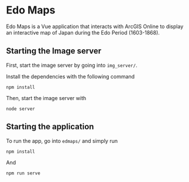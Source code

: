 # Edo Maps
Edo Maps is a Vue application that interacts with ArcGIS Online to display an interactive map of Japan during the Edo Period (1603-1868). 

## Starting the Image server
First, start the image server by going into `img_server/`. 

Install the dependencies with the following command 
```
npm install
```

Then, start the image server with 
```
node server
```

## Starting the application 
To run the app, go into `edmaps/` and simply run
```
npm install
```

And 
```
npm run serve
```


